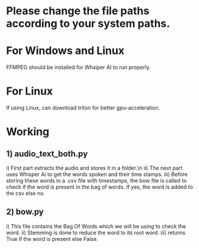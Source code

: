 # Please change the file paths according to your system paths.


# For Windows and Linux
FFMPEG should be installed for Whsiper AI to run properly. 

# For Linux
If using Linux, can download triton for better gpu-acceleration.


# Working
## 1) audio_text_both.py
i) First part extracts the audio and stores it in a folder.\n
ii) The next part uses Whisper Ai to get the words spoken and their time stamps.
iii) Before storing these words in a .csv file with timestamps, the bow file is called to check if the word is present in the bag of words. If yes, the word is added to the csv else no.

## 2) bow.py
i) This file contains the Bag Of Words which we will be using to check the word. 
ii) Stemming is done to reduce  the word to its root word.
iii) returns True if the word is present else False.

